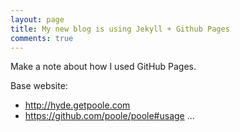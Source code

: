 ```yaml
---
layout: page
title: My new blog is using Jekyll + Github Pages
comments: true
---
```


Make a note about how I used GitHub Pages.

Base website:

* http://hyde.getpoole.com
* https://github.com/poole/poole#usage
...
